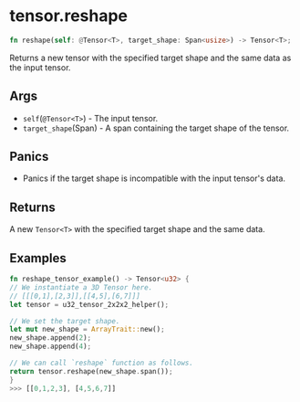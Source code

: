 # tensor.reshape

```rust
fn reshape(self: @Tensor<T>, target_shape: Span<usize>) -> Tensor<T>;
```

Returns a new tensor with the specified target shape and the same data as the input tensor.

## Args

* `self`(`@Tensor<T>`) - The input tensor.
* `target_shape`(Span<usize>) - A span containing the target shape of the tensor.

## Panics

* Panics if the target shape is incompatible with the input tensor's data.

## Returns

A new `Tensor<T>` with the specified target shape and the same data.

## Examples

```rust
fn reshape_tensor_example() -> Tensor<u32> {
// We instantiate a 3D Tensor here.
// [[[0,1],[2,3]],[[4,5],[6,7]]]
let tensor = u32_tensor_2x2x2_helper();

// We set the target shape.
let mut new_shape = ArrayTrait::new();
new_shape.append(2);
new_shape.append(4);

// We can call `reshape` function as follows.
return tensor.reshape(new_shape.span());
}
>>> [[0,1,2,3], [4,5,6,7]]
```
